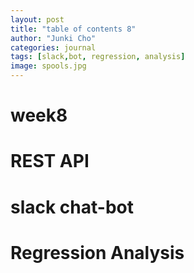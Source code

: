```yaml
---
layout: post
title: "table of contents 8"
author: "Junki Cho"
categories: journal
tags: [slack,bot, regression, analysis]
image: spools.jpg
---
```


# week8

# REST API

# slack chat-bot

# Regression Analysis
